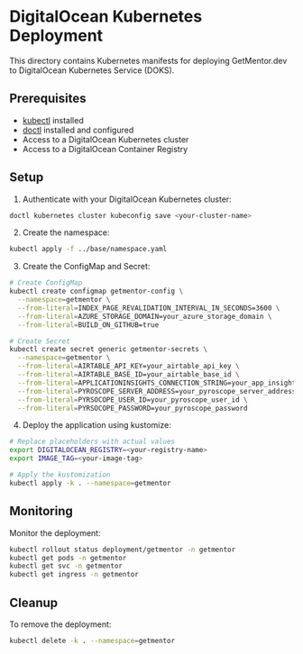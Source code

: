 # DigitalOcean Kubernetes Deployment

This directory contains Kubernetes manifests for deploying GetMentor.dev to DigitalOcean Kubernetes Service (DOKS).

## Prerequisites

- [kubectl](https://kubernetes.io/docs/tasks/tools/install-kubectl/) installed
- [doctl](https://docs.digitalocean.com/reference/doctl/how-to/install/) installed and configured
- Access to a DigitalOcean Kubernetes cluster
- Access to a DigitalOcean Container Registry

## Setup

1. Authenticate with your DigitalOcean Kubernetes cluster:

```bash
doctl kubernetes cluster kubeconfig save <your-cluster-name>
```

2. Create the namespace:

```bash
kubectl apply -f ../base/namespace.yaml
```

3. Create the ConfigMap and Secret:

```bash
# Create ConfigMap
kubectl create configmap getmentor-config \
  --namespace=getmentor \
  --from-literal=INDEX_PAGE_REVALIDATION_INTERVAL_IN_SECONDS=3600 \
  --from-literal=AZURE_STORAGE_DOMAIN=your_azure_storage_domain \
  --from-literal=BUILD_ON_GITHUB=true

# Create Secret
kubectl create secret generic getmentor-secrets \
  --namespace=getmentor \
  --from-literal=AIRTABLE_API_KEY=your_airtable_api_key \
  --from-literal=AIRTABLE_BASE_ID=your_airtable_base_id \
  --from-literal=APPLICATIONINSIGHTS_CONNECTION_STRING=your_app_insights_connection_string \
  --from-literal=PYROSCOPE_SERVER_ADDRESS=your_pyroscope_server_address \
  --from-literal=PYRSOCOPE_USER_ID=your_pyroscope_user_id \
  --from-literal=PYRSOCOPE_PASSWORD=your_pyroscope_password
```

4. Deploy the application using kustomize:

```bash
# Replace placeholders with actual values
export DIGITALOCEAN_REGISTRY=<your-registry-name>
export IMAGE_TAG=<your-image-tag>

# Apply the kustomization
kubectl apply -k . --namespace=getmentor
```

## Monitoring

Monitor the deployment:

```bash
kubectl rollout status deployment/getmentor -n getmentor
kubectl get pods -n getmentor
kubectl get svc -n getmentor
kubectl get ingress -n getmentor
```

## Cleanup

To remove the deployment:

```bash
kubectl delete -k . --namespace=getmentor
```
